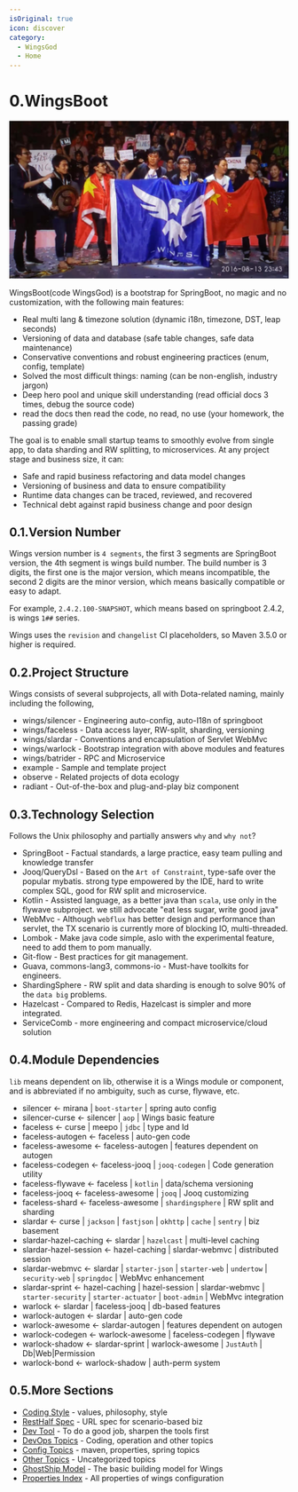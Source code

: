 ```yaml
---
isOriginal: true
icon: discover
category:
  - WingsGod
  - Home
---
```


# 0.WingsBoot

![wings ti6](/wings-ti6-champion.png)

WingsBoot(code WingsGod) is a bootstrap for SpringBoot, no magic and no customization,
with the following main features:

* Real multi lang & timezone solution (dynamic i18n, timezone, DST, leap seconds)
* Versioning of data and database (safe table changes, safe data maintenance)
* Conservative conventions and robust engineering practices (enum, config, template)
* Solved the most difficult things: naming (can be non-english, industry jargon)
* Deep hero pool and unique skill understanding (read official docs 3 times, debug the source code)
* read the docs then read the code, no read, no use (your homework, the passing grade)

The goal is to enable small startup teams to smoothly evolve from single app, to data sharding and RW splitting,
to microservices. At any project stage and business size, it can:

* Safe and rapid business refactoring and data model changes
* Versioning of business and data to ensure compatibility
* Runtime data changes can be traced, reviewed, and recovered
* Technical debt against rapid business change and poor design

## 0.1.Version Number

Wings version number is `4 segments`, the first 3 segments are SpringBoot version,
the 4th segment is wings build number. The build number is 3 digits, the first one is the major version,
which means incompatible, the second 2 digits are the minor version,
which means basically compatible or easy to adapt.

For example, `2.4.2.100-SNAPSHOT`, which means based on springboot 2.4.2, is wings `1##` series.

Wings uses the `revision` and `changelist` CI placeholders, so  Maven 3.5.0 or higher is required.

## 0.2.Project Structure

Wings consists of several subprojects, all with Dota-related naming, mainly including the following,

* wings/silencer - Engineering auto-config, auto-I18n of springboot
* wings/faceless - Data access layer, RW-split, sharding, versioning
* wings/slardar - Conventions and encapsulation of Servlet WebMvc
* wings/warlock - Bootstrap integration with above modules and features
* wings/batrider - RPC and Microservice
* example - Sample and template project
* observe - Related projects of dota ecology
* radiant - Out-of-the-box and plug-and-play biz component

## 0.3.Technology Selection

Follows the Unix philosophy and partially answers `why` and `why not`?

* SpringBoot - Factual standards, a large practice, easy team pulling and knowledge transfer
* Jooq/QueryDsl - Based on the `Art of Constraint`, type-safe over the popular mybatis.
  strong type empowered by the IDE, hard to write complex SQL, good for RW split and microservice.
* Kotlin - Assisted language, as a better java than `scala`, use only in the flywave subproject.
  we still advocate "eat less sugar, write good java"
* WebMvc - Although `webflux` has better design and performance than servlet,
  the TX scenario is currently more of blocking IO, multi-threaded.
* Lombok - Make java code simple, aslo with the experimental feature, need to add them to pom manually.
* Git-flow - Best practices for git management.
* Guava, commons-lang3, commons-io - Must-have toolkits for engineers.
* ShardingSphere - RW split and data sharding is enough to solve 90% of the `data big` problems.
* Hazelcast - Compared to Redis, Hazelcast is simpler and more integrated.
* ServiceComb - more engineering and compact microservice/cloud solution

## 0.4.Module Dependencies

`lib` means dependent on lib, otherwise it is a Wings module or component,
and is abbreviated if no ambiguity, such as curse, flywave, etc.

* silencer ← mirana | `boot-starter` | spring auto config
* silencer-curse ← silencer | `aop` | Wings basic feature
* faceless ← curse | meepo | `jdbc` | type and Id
* faceless-autogen ← faceless | auto-gen code
* faceless-awesome ← faceless-autogen | features dependent on autogen
* faceless-codegen ← faceless-jooq | `jooq-codegen` | Code generation utility
* faceless-flywave ← faceless | `kotlin` | data/schema versioning
* faceless-jooq ← faceless-awesome | `jooq` | Jooq customizing
* faceless-shard ← faceless-awesome | `shardingsphere` | RW split and sharding
* slardar ← curse | `jackson` | `fastjson` | `okhttp` | `cache` | `sentry` | biz basement
* slardar-hazel-caching ← slardar | `hazelcast` | multi-level caching
* slardar-hazel-session ← hazel-caching | slardar-webmvc | distributed session
* slardar-webmvc ← slardar | `starter-json` | `starter-web` | `undertow` | `security-web` | `springdoc` | WebMvc enhancement
* slardar-sprint ← hazel-caching | hazel-session | slardar-webmvc | `starter-security` | `starter-actuator` | `boot-admin` | WebMvc integration
* warlock ← slardar | faceless-jooq | db-based features
* warlock-autogen ← slardar | auto-gen code
* warlock-awesome ← slardar-autogen | features dependent on autogen
* warlock-codegen ← warlock-awesome | faceless-codegen | flywave
* warlock-shadow ← slardar-sprint | warlock-awesome | `JustAuth` | Db|Web|Permission
* warlock-bond ← warlock-shadow | auth-perm system

## 0.5.More Sections

* [Coding Style](./0a-code-style.md) - values, philosophy, style
* [RestHalf Spec](./0b-rest-half.md) - URL spec for scenario-based biz
* [Dev Tool](./0c-dev-tool.md) - To do a good job, sharpen the tools first
* [DevOps Topics](./0d-qa-devops.md) - Coding, operation and other topics
* [Config Topics](./0e-qa-config.md) - maven, properties, spring topics
* [Other Topics](./0f-qa-others.md) - Uncategorized topics
* [GhostShip Model](./0g-ghost-ship.md) - The basic building model for Wings
* [Properties Index](./0h-prop-index.md) - All properties of wings configuration
